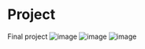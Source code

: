 # Project
Final project 
![image](https://github.com/marielagalban/Project/assets/166875250/3994874b-a205-4f9a-bfa7-9e2816448104)
![image](https://github.com/marielagalban/Project/assets/166875250/eb6d807a-4eae-4c63-8dd6-66a1044bd472)
![image](https://github.com/marielagalban/Project/assets/166875250/0c753116-375c-4619-9b1e-680bc43e258f)
